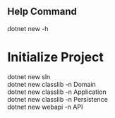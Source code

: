 ## Help Command
dotnet new -h

# Initialize Project
dotnet new sln  
dotnet new classlib -n Domain  
dotnet new classlib -n Application  
dotnet new classlib -n Persistence  
dotnet new webapi -n API
